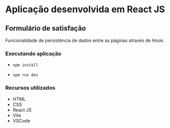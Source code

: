 # Aplicação desenvolvida em React JS

## Formulário de satisfação

Funcionalidade de persistência de dados entre as páginas através de Hook.

### Executando aplicação

  - `npm install`
  
  - `npm run dev`

### Recursos utilizados

  - HTML
  - CSS
  - React JS
  - Vite
  - VSCode
